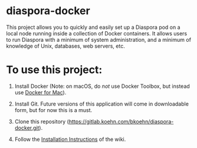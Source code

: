 # diaspora-docker

This project allows you to quickly and easily set up a Diaspora pod on a local
node running inside a collection of Docker containers. It allows users to run
Diaspora with a minimum of system administration, and a minimum of knowledge
of Unix, databases, web servers, etc. 

# To use this project:

1. Install Docker (Note: on macOS, do *not* use Docker Toolbox, but 
instead use [Docker for Mac](https://docs.docker.com/docker-for-mac/docker-toolbox/#/the-docker-for-mac-environment)).

2. Install Git. Future versions of this application will come in downloadable 
form, but for now this is a must. 

3. Clone this repository (https://gitlab.koehn.com/bkoehn/diaspora-docker.git).

4. Follow the [Installation Instructions]() of the wiki. 